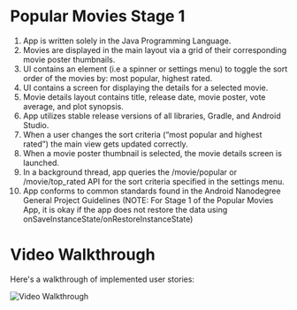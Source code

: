 # Popular Movies Stage 1
1. App is written solely in the Java Programming Language.
2. Movies are displayed in the main layout via a grid of their corresponding movie poster thumbnails.
3. UI contains an element (i.e a spinner or settings menu) to toggle the sort order of the movies by: most popular, highest rated.
4. UI contains a screen for displaying the details for a selected movie.
5. Movie details layout contains title, release date, movie poster, vote average, and plot synopsis.
6. App utilizes stable release versions of all libraries, Gradle, and Android Studio.
7. When a user changes the sort criteria (“most popular and highest rated”) the main view gets updated correctly.
8. When a movie poster thumbnail is selected, the movie details screen is launched.
9. In a background thread, app queries the /movie/popular or /movie/top_rated API for the sort criteria specified in the settings menu.
10. App conforms to common standards found in the Android Nanodegree General Project Guidelines (NOTE: For Stage 1 of the Popular Movies App, it is okay if the app does not restore the data using onSaveInstanceState/onRestoreInstanceState)

# Video Walkthrough 

Here's a walkthrough of implemented user stories:

![Video Walkthrough](demo.gif)
